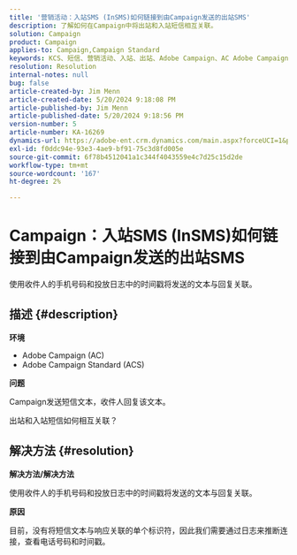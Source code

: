 ```yaml
---
title: '营销活动：入站SMS (InSMS)如何链接到由Campaign发送的出站SMS'
description: 了解如何在Campaign中将出站和入站短信相互关联。
solution: Campaign
product: Campaign
applies-to: Campaign,Campaign Standard
keywords: KCS、短信、营销活动、入站、出站、Adobe Campaign、AC Adobe Campaign Standard、ACS、常见问题解答
resolution: Resolution
internal-notes: null
bug: false
article-created-by: Jim Menn
article-created-date: 5/20/2024 9:18:08 PM
article-published-by: Jim Menn
article-published-date: 5/20/2024 9:18:56 PM
version-number: 5
article-number: KA-16269
dynamics-url: https://adobe-ent.crm.dynamics.com/main.aspx?forceUCI=1&pagetype=entityrecord&etn=knowledgearticle&id=6d4bd16f-ee16-ef11-9f8a-6045bd006268
exl-id: f0ddc94e-93e3-4ae9-bf91-75c3d8fd005e
source-git-commit: 6f78b4512041a1c344f4043559e4c7d25c15d2de
workflow-type: tm+mt
source-wordcount: '167'
ht-degree: 2%

---
```


# Campaign：入站SMS (InSMS)如何链接到由Campaign发送的出站SMS


使用收件人的手机号码和投放日志中的时间戳将发送的文本与回复关联。

## 描述 {#description}


<b>环境</b>

- Adobe Campaign (AC)
- Adobe Campaign Standard (ACS)


<b>问题</b>

Campaign发送短信文本，收件人回复该文本。

出站和入站短信如何相互关联？


## 解决方法 {#resolution}


<b>解决方法/解决方法</b>

使用收件人的手机号码和投放日志中的时间戳将发送的文本与回复关联。

<b>原因</b>

目前，没有将短信文本与响应关联的单个标识符，因此我们需要通过日志来推断连接，查看电话号码和时间戳。
